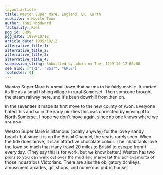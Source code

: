 ```yaml
---
layout:article
title: Weston Super Mare, England, UK, Earth
subtitle: A Mobile Town
author: Toni Woodward
factuality: Real
pgg_id: 8R99
pgg_date: 1999/10/12
article_date: 1999/10/12
alternative_title_1: 
alternative_title_2: 
alternative_title_3: 
alternative_title_4: 
submission_string: Submitted by admin on Tue, 1999-10-12 00:00
see_also: ["1R1", "8S17", "6R52"]
footnotes: {}
---
```

<div>
<p>Weston Super Mare is a small town that seems to be fairly mobile. It started its life as a small fishing village in rural Somerset. Then someone brought the steam railway here, and it's been downhill from then on.</p>
<p>In the seventies it made its first move to the new county of Avon. Everyone hated this and so in the early nineties this was corrected by moving it to North Somerset. I hope we don't move again, since no one knows where we are now.</p>
<p>Weston Super Mare is infamous (locally anyway) for the lovely sandy beach, but since it is on the Bristol Channel, the sea is rarely seen. When the tide does arrive, it is an attractive chocolate colour. The inhabitants love the town so much that many travel 20 miles to Bristol to escape from it every day. (They say this is for work, but we know better.) Weston has two piers so you can walk out over the mud and marvel at the achievements of those industrious Victorians. There are also the obligatory donkeys, amusement arcades, gift shops, and numerous public houses.</p>
</div>
